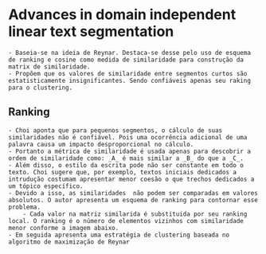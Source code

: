 

# Advances in domain independent linear text segmentation

	- Baseia-se na ideia de Reynar. Destaca-se desse pelo uso de esquema de ranking e cosine como medida de similaridade para construção da matrix de similaridade.
	- Propõem que os valores de similaridade entre segmentos curtos são estatisticamente insignificantes. Sendo confiáveis apenas seu raking para o clustering.
	
	
## Ranking
	
	- Choi aponta que para pequenos segmentos, o cálculo de suas similaridades não é confiável. Pois uma ocorrência adicional de uma palavra causa um impacto desproporcional no cálculo.
	- Portanto a métrica de similaridade é usada apenas para descobrir a ordem de similaridade como: _A_ é mais similar a _B_ do que a _C_.
	- Além disso, o estilo da escrita pode não ser constante em todo o texto. Choi sugere que, por exemplo, textos iniciais dedicados a intrudução costumam apresentar menor coesão o que trechos dedicados a um tópico específico. 
	- Devido a isso, as similaridades  não podem ser comparadas em valores absolutos. O autor apresenta um esquema de ranking para contornar esse problema.
		- Cada valor na matriz similarida é substituida por seu ranking local. O ranking é o número de elementos vizinhos com similaridade menor conforme a imagem abaixo.
	- Em seguida apresenta uma estratégia de clustering baseada no algoritmo de maximização de Reynar
